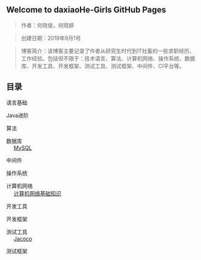 ## Welcome to daxiaoHe-Girls GitHub Pages

> 作者：何晓俊，何晓婷

> 创建日期：2019年9月1号

> 博客简介：该博客主要记录了作者从研究生时代到IT社畜的一些求职经历、工作经验。包括但不限于：技术语言、算法、计算机网络、操作系统、数据库、开发工具、开发框架、测试工具、测试框架、中间件、CI平台等。

## 目录
语言基础

Java进阶

算法

数据库  
&nbsp;&nbsp;&nbsp;&nbsp; [MySQL](https://github.com/daxiaoHe-Girls/daxiaoHe-Girls.github.io/blob/master/MySql.md)

中间件

操作系统

计算机网络  
&nbsp;&nbsp;&nbsp;&nbsp;
[计算机网络基础知识](https://github.com/daxiaoHe-Girls/daxiaoHe-Girls.github.io/blob/master/%E8%AE%A1%E7%AE%97%E6%9C%BA%E7%BD%91%E7%BB%9C.md)

开发工具

开发框架

测试工具  
&nbsp;&nbsp;&nbsp;&nbsp; 
[Jacoco](https://github.com/daxiaoHe-Girls/daxiaoHe-Girls.github.io/blob/master/Jacoco.md)

测试框架


